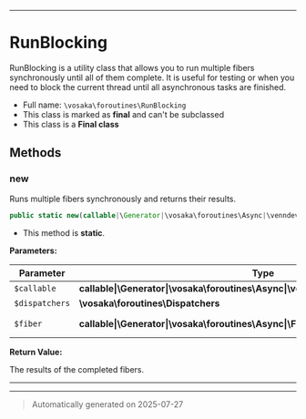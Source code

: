 ***

# RunBlocking

RunBlocking is a utility class that allows you to run multiple fibers synchronously
until all of them complete. It is useful for testing or when you need to block the
current thread until all asynchronous tasks are finished.



* Full name: `\vosaka\foroutines\RunBlocking`
* This class is marked as **final** and can't be subclassed
* This class is a **Final class**




## Methods


### new

Runs multiple fibers synchronously and returns their results.

```php
public static new(callable|\Generator|\vosaka\foroutines\Async|\venndev\vosaka\core\Result|\Fiber $callable, \vosaka\foroutines\Dispatchers $dispatchers = Dispatchers::DEFAULT, callable|\Generator|\vosaka\foroutines\Async|\Fiber $fiber): array
```



* This method is **static**.




**Parameters:**

| Parameter | Type | Description |
|-----------|------|-------------|
| `$callable` | **callable&#124;\Generator&#124;\vosaka\foroutines\Async&#124;\venndev\vosaka\core\Result&#124;\Fiber** |  |
| `$dispatchers` | **\vosaka\foroutines\Dispatchers** |  |
| `$fiber` | **callable&#124;\Generator&#124;\vosaka\foroutines\Async&#124;\Fiber** | The fibers to run. |


**Return Value:**

The results of the completed fibers.




***


***
> Automatically generated on 2025-07-27

